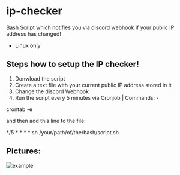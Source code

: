 # ip-checker
Bash Script which notifies you via discord webhook if your public IP address has changed!

- Linux only

## Steps how to setup the IP checker!

1. Donwload the script
2. Create a text file with your current public IP address stored in it
3. Change the discord Webhook
4. Run the script every 5 minutes via Cronjob | Commands: -

crontab -e

and then add this line to the file:

*/5 * * * * sh /your/path/of/the/bash/script.sh

## Pictures:

![example](https://www.messefrankfurt.com/content/dam/messefrankfurt-redaktion/locations/employees/Michael%20Biwer.jpg)
